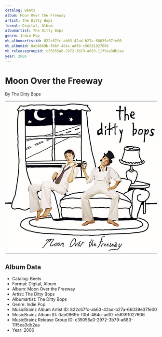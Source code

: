```yaml
---
catalog: Beets
album: Moon Over the Freeway
artist: The Ditty Bops
format: Digital, Album
albumartist: The Ditty Bops
genre: Indie Pop
mb_albumartistid: 822c67fc-ab63-42ad-b27a-66039e37fe00
mb_albumid: 0ab0869b-f0bf-464c-adf0-c56391027606
mb_releasegroupid: c35055a0-2972-3b79-a683-11f5ea3db2aa
year: 2006
---
```


# Moon Over the Freeway

By The Ditty Bops

![](../../assets/beetscovers/The_Ditty_Bops-Moon_Over_the_Freeway.jpg)

## Album Data

- Catalog: Beets
- Format: Digital, Album
- Album: Moon Over the Freeway
- Artist: The Ditty Bops
- Albumartist: The Ditty Bops
- Genre: Indie Pop
- MusicBrainz Album Artist ID: 822c67fc-ab63-42ad-b27a-66039e37fe00
- MusicBrainz Album ID: 0ab0869b-f0bf-464c-adf0-c56391027606
- MusicBrainz Release Group ID: c35055a0-2972-3b79-a683-11f5ea3db2aa
- Year: 2006

